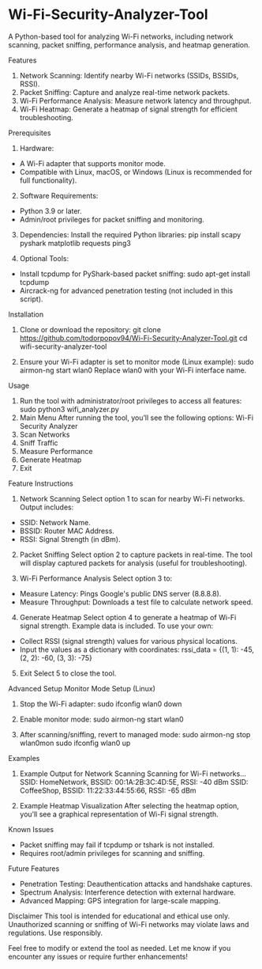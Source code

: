 # Wi-Fi-Security-Analyzer-Tool
A Python-based tool for analyzing Wi-Fi networks, including network scanning, packet sniffing, performance analysis, and heatmap generation.

Features
1. Network Scanning: Identify nearby Wi-Fi networks (SSIDs, BSSIDs, RSSI).
2. Packet Sniffing: Capture and analyze real-time network packets.
3. Wi-Fi Performance Analysis: Measure network latency and throughput.
4. Wi-Fi Heatmap: Generate a heatmap of signal strength for efficient troubleshooting.

Prerequisites
1. Hardware:
- A Wi-Fi adapter that supports monitor mode.
- Compatible with Linux, macOS, or Windows (Linux is recommended for full functionality).
  
2. Software Requirements:
- Python 3.9 or later.
- Admin/root privileges for packet sniffing and monitoring.
  
3. Dependencies: Install the required Python libraries:
  pip install scapy pyshark matplotlib requests ping3

4. Optional Tools:
- Install tcpdump for PyShark-based packet sniffing:
  sudo apt-get install tcpdump
- Aircrack-ng for advanced penetration testing (not included in this script).

Installation
1. Clone or download the repository:
   git clone https://github.com/todorpopov94/Wi-Fi-Security-Analyzer-Tool.git
   cd wifi-security-analyzer-tool

2. Ensure your Wi-Fi adapter is set to monitor mode (Linux example):
   sudo airmon-ng start wlan0
Replace wlan0 with your Wi-Fi interface name.

Usage
1. Run the tool with administrator/root privileges to access all features:
   sudo python3 wifi_analyzer.py
2. Main Menu
After running the tool, you’ll see the following options:
Wi-Fi Security Analyzer
1. Scan Networks
2. Sniff Traffic
3. Measure Performance
4. Generate Heatmap
5. Exit

Feature Instructions
1. Network Scanning
Select option 1 to scan for nearby Wi-Fi networks.
Output includes:
- SSID: Network Name.
- BSSID: Router MAC Address.
- RSSI: Signal Strength (in dBm).

2. Packet Sniffing
Select option 2 to capture packets in real-time.
The tool will display captured packets for analysis (useful for troubleshooting).

3. Wi-Fi Performance Analysis
Select option 3 to:
- Measure Latency: Pings Google's public DNS server (8.8.8.8).
- Measure Throughput: Downloads a test file to calculate network speed.

4. Generate Heatmap
Select option 4 to generate a heatmap of Wi-Fi signal strength.
Example data is included. To use your own:
- Collect RSSI (signal strength) values for various physical locations.
- Input the values as a dictionary with coordinates:
rssi_data = {(1, 1): -45, (2, 2): -60, (3, 3): -75}

5. Exit
Select 5 to close the tool.

Advanced Setup
Monitor Mode Setup (Linux)

1. Stop the Wi-Fi adapter:
   sudo ifconfig wlan0 down

2. Enable monitor mode:
   sudo airmon-ng start wlan0

3. After scanning/sniffing, revert to managed mode:
   sudo airmon-ng stop wlan0mon
   sudo ifconfig wlan0 up

Examples
1. Example Output for Network Scanning
Scanning for Wi-Fi networks...
SSID: HomeNetwork, BSSID: 00:1A:2B:3C:4D:5E, RSSI: -40 dBm
SSID: CoffeeShop, BSSID: 11:22:33:44:55:66, RSSI: -65 dBm


2. Example Heatmap Visualization
After selecting the heatmap option, you’ll see a graphical representation of Wi-Fi signal strength.

Known Issues
- Packet sniffing may fail if tcpdump or tshark is not installed.
- Requires root/admin privileges for scanning and sniffing.

Future Features
- Penetration Testing: Deauthentication attacks and handshake captures.
- Spectrum Analysis: Interference detection with external hardware.
- Advanced Mapping: GPS integration for large-scale mapping.

Disclaimer
This tool is intended for educational and ethical use only. Unauthorized scanning or sniffing of Wi-Fi networks may violate laws and regulations. Use responsibly.

Feel free to modify or extend the tool as needed. Let me know if you encounter any issues or require further enhancements!
